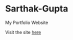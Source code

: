 # Sarthak-Gupta
My Portfolio Website <br>
<p>Visit the site <a href="http://sarthakgupta.netlify.com">here</a></p>
